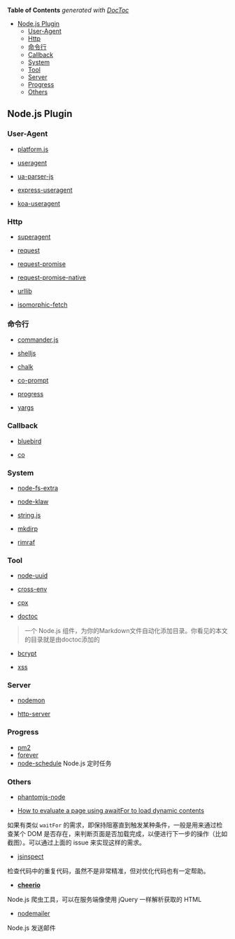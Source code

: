 <!-- START doctoc generated TOC please keep comment here to allow auto update -->
<!-- DON'T EDIT THIS SECTION, INSTEAD RE-RUN doctoc TO UPDATE -->
**Table of Contents**  *generated with [DocToc](https://github.com/thlorenz/doctoc)*

- [Node.js Plugin](#nodejs-plugin)
  - [User-Agent](#user-agent)
  - [Http](#http)
  - [命令行](#%E5%91%BD%E4%BB%A4%E8%A1%8C)
  - [Callback](#callback)
  - [System](#system)
  - [Tool](#tool)
  - [Server](#server)
  - [Progress](#progress)
  - [Others](#others)

<!-- END doctoc generated TOC please keep comment here to allow auto update -->

## Node.js Plugin

### User-Agent

- [platform.js](https://github.com/bestiejs/platform.js)

- [useragent](https://github.com/3rd-Eden/useragent)

- [ua-parser-js](https://github.com/faisalman/ua-parser-js)

- [express-useragent](https://github.com/biggora/express-useragent/)

- [koa-useragent](https://github.com/rvboris/koa-useragent)

### Http

- [superagent](https://github.com/visionmedia/superagent)

- [request](https://github.com/request/request)

- [request-promise](https://github.com/request/request-promise)

- [request-promise-native](https://github.com/request/request-promise-native)

- [urllib](https://github.com/node-modules/urllib)

- [isomorphic-fetch](https://github.com/matthew-andrews/isomorphic-fetch)

### 命令行

- [commander.js](https://github.com/tj/commander.js)

- [shelljs](https://github.com/shelljs/shelljs)

- [chalk](https://github.com/chalk/chalk)

- [co-prompt](https://github.com/tj/co-prompt)

- [progress](https://github.com/visionmedia/node-progress)

- [yargs](https://github.com/yargs/yargs)

### Callback

- [bluebird](https://github.com/petkaantonov/bluebird)

- [co](https://github.com/tj/co)

### System

- [node-fs-extra](https://github.com/jprichardson/node-fs-extra)

- [node-klaw](https://github.com/jprichardson/node-klaw)

- [string.js](https://github.com/jprichardson/string.js)

- [mkdirp](https://github.com/substack/node-mkdirp)

- [rimraf](https://github.com/isaacs/rimraf)

### Tool

- [node-uuid](https://github.com/kelektiv/node-uuid)

- [cross-env](https://github.com/kentcdodds/cross-env)

- [cpx](https://github.com/mysticatea/cpx)

- [doctoc](https://github.com/thlorenz/doctoc)

> 一个 Node.js 组件，为你的Markdown文件自动化添加目录。你看见的本文的目录就是由doctoc添加的

- [bcrypt](https://github.com/kelektiv/node.bcrypt.js)

- [xss](https://github.com/leizongmin/js-xss)

### Server

- [nodemon](https://github.com/remy/nodemon)

- [http-server](https://github.com/indexzero/http-server)

### Progress

- [pm2](https://github.com/Unitech/pm2)
- [forever](https://github.com/foreverjs/forever)
- [node-schedule](https://github.com/node-schedule/node-schedule) Node.js 定时任务

### Others

- [phantomjs-node](https://github.com/amir20/phantomjs-node)

 - [How to evaluate a page using awaitFor to load dynamic contents](https://github.com/amir20/phantomjs-node/issues/431)

如果有类似 `waitFor` 的需求，即保持阻塞直到触发某种条件，一般是用来通过检查某个 DOM 是否存在，来判断页面是否加载完成，以便进行下一步的操作（比如截图）。可以通过上面的 issue 来实现这样的需求。

- [jsinspect](https://github.com/danielstjules/jsinspect)

检查代码中的重复代码，虽然不是非常精准，但对优化代码也有一定帮助。

- [**cheerio**](https://github.com/cheeriojs/cheerio)

Node.js 爬虫工具，可以在服务端像使用 jQuery 一样解析获取的 HTML

- [nodemailer](https://github.com/nodemailer/nodemailer)

Node.js 发送邮件
